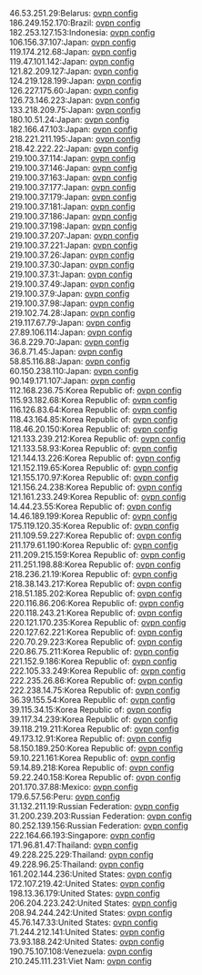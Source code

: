 46.53.251.29:Belarus: [ovpn config](vpn/46_53_251_29.ovpn)  
186.249.152.170:Brazil: [ovpn config](vpn/186_249_152_170.ovpn)  
182.253.127.153:Indonesia: [ovpn config](vpn/182_253_127_153.ovpn)  
106.156.37.107:Japan: [ovpn config](vpn/106_156_37_107.ovpn)  
119.174.212.68:Japan: [ovpn config](vpn/119_174_212_68.ovpn)  
119.47.101.142:Japan: [ovpn config](vpn/119_47_101_142.ovpn)  
121.82.209.127:Japan: [ovpn config](vpn/121_82_209_127.ovpn)  
124.219.128.199:Japan: [ovpn config](vpn/124_219_128_199.ovpn)  
126.227.175.60:Japan: [ovpn config](vpn/126_227_175_60.ovpn)  
126.73.146.223:Japan: [ovpn config](vpn/126_73_146_223.ovpn)  
133.218.209.75:Japan: [ovpn config](vpn/133_218_209_75.ovpn)  
180.10.51.24:Japan: [ovpn config](vpn/180_10_51_24.ovpn)  
182.166.47.103:Japan: [ovpn config](vpn/182_166_47_103.ovpn)  
218.221.211.195:Japan: [ovpn config](vpn/218_221_211_195.ovpn)  
218.42.222.22:Japan: [ovpn config](vpn/218_42_222_22.ovpn)  
219.100.37.114:Japan: [ovpn config](vpn/219_100_37_114.ovpn)  
219.100.37.146:Japan: [ovpn config](vpn/219_100_37_146.ovpn)  
219.100.37.163:Japan: [ovpn config](vpn/219_100_37_163.ovpn)  
219.100.37.177:Japan: [ovpn config](vpn/219_100_37_177.ovpn)  
219.100.37.179:Japan: [ovpn config](vpn/219_100_37_179.ovpn)  
219.100.37.181:Japan: [ovpn config](vpn/219_100_37_181.ovpn)  
219.100.37.186:Japan: [ovpn config](vpn/219_100_37_186.ovpn)  
219.100.37.198:Japan: [ovpn config](vpn/219_100_37_198.ovpn)  
219.100.37.207:Japan: [ovpn config](vpn/219_100_37_207.ovpn)  
219.100.37.221:Japan: [ovpn config](vpn/219_100_37_221.ovpn)  
219.100.37.26:Japan: [ovpn config](vpn/219_100_37_26.ovpn)  
219.100.37.30:Japan: [ovpn config](vpn/219_100_37_30.ovpn)  
219.100.37.31:Japan: [ovpn config](vpn/219_100_37_31.ovpn)  
219.100.37.49:Japan: [ovpn config](vpn/219_100_37_49.ovpn)  
219.100.37.9:Japan: [ovpn config](vpn/219_100_37_9.ovpn)  
219.100.37.98:Japan: [ovpn config](vpn/219_100_37_98.ovpn)  
219.102.74.28:Japan: [ovpn config](vpn/219_102_74_28.ovpn)  
219.117.67.79:Japan: [ovpn config](vpn/219_117_67_79.ovpn)  
27.89.106.114:Japan: [ovpn config](vpn/27_89_106_114.ovpn)  
36.8.229.70:Japan: [ovpn config](vpn/36_8_229_70.ovpn)  
36.8.71.45:Japan: [ovpn config](vpn/36_8_71_45.ovpn)  
58.85.116.88:Japan: [ovpn config](vpn/58_85_116_88.ovpn)  
60.150.238.110:Japan: [ovpn config](vpn/60_150_238_110.ovpn)  
90.149.171.107:Japan: [ovpn config](vpn/90_149_171_107.ovpn)  
112.168.236.75:Korea Republic of: [ovpn config](vpn/112_168_236_75.ovpn)  
115.93.182.68:Korea Republic of: [ovpn config](vpn/115_93_182_68.ovpn)  
116.126.83.64:Korea Republic of: [ovpn config](vpn/116_126_83_64.ovpn)  
118.43.164.85:Korea Republic of: [ovpn config](vpn/118_43_164_85.ovpn)  
118.46.20.150:Korea Republic of: [ovpn config](vpn/118_46_20_150.ovpn)  
121.133.239.212:Korea Republic of: [ovpn config](vpn/121_133_239_212.ovpn)  
121.133.58.93:Korea Republic of: [ovpn config](vpn/121_133_58_93.ovpn)  
121.144.13.226:Korea Republic of: [ovpn config](vpn/121_144_13_226.ovpn)  
121.152.119.65:Korea Republic of: [ovpn config](vpn/121_152_119_65.ovpn)  
121.155.170.97:Korea Republic of: [ovpn config](vpn/121_155_170_97.ovpn)  
121.156.24.238:Korea Republic of: [ovpn config](vpn/121_156_24_238.ovpn)  
121.161.233.249:Korea Republic of: [ovpn config](vpn/121_161_233_249.ovpn)  
14.44.23.55:Korea Republic of: [ovpn config](vpn/14_44_23_55.ovpn)  
14.46.189.199:Korea Republic of: [ovpn config](vpn/14_46_189_199.ovpn)  
175.119.120.35:Korea Republic of: [ovpn config](vpn/175_119_120_35.ovpn)  
211.109.59.227:Korea Republic of: [ovpn config](vpn/211_109_59_227.ovpn)  
211.179.61.190:Korea Republic of: [ovpn config](vpn/211_179_61_190.ovpn)  
211.209.215.159:Korea Republic of: [ovpn config](vpn/211_209_215_159.ovpn)  
211.251.198.88:Korea Republic of: [ovpn config](vpn/211_251_198_88.ovpn)  
218.236.21.19:Korea Republic of: [ovpn config](vpn/218_236_21_19.ovpn)  
218.38.143.217:Korea Republic of: [ovpn config](vpn/218_38_143_217.ovpn)  
218.51.185.202:Korea Republic of: [ovpn config](vpn/218_51_185_202.ovpn)  
220.116.86.206:Korea Republic of: [ovpn config](vpn/220_116_86_206.ovpn)  
220.118.243.21:Korea Republic of: [ovpn config](vpn/220_118_243_21.ovpn)  
220.121.170.235:Korea Republic of: [ovpn config](vpn/220_121_170_235.ovpn)  
220.127.62.221:Korea Republic of: [ovpn config](vpn/220_127_62_221.ovpn)  
220.70.29.223:Korea Republic of: [ovpn config](vpn/220_70_29_223.ovpn)  
220.86.75.211:Korea Republic of: [ovpn config](vpn/220_86_75_211.ovpn)  
221.152.9.186:Korea Republic of: [ovpn config](vpn/221_152_9_186.ovpn)  
222.105.33.249:Korea Republic of: [ovpn config](vpn/222_105_33_249.ovpn)  
222.235.26.86:Korea Republic of: [ovpn config](vpn/222_235_26_86.ovpn)  
222.238.14.75:Korea Republic of: [ovpn config](vpn/222_238_14_75.ovpn)  
36.39.155.54:Korea Republic of: [ovpn config](vpn/36_39_155_54.ovpn)  
39.115.34.15:Korea Republic of: [ovpn config](vpn/39_115_34_15.ovpn)  
39.117.34.239:Korea Republic of: [ovpn config](vpn/39_117_34_239.ovpn)  
39.118.219.211:Korea Republic of: [ovpn config](vpn/39_118_219_211.ovpn)  
49.173.12.91:Korea Republic of: [ovpn config](vpn/49_173_12_91.ovpn)  
58.150.189.250:Korea Republic of: [ovpn config](vpn/58_150_189_250.ovpn)  
59.10.221.161:Korea Republic of: [ovpn config](vpn/59_10_221_161.ovpn)  
59.14.89.218:Korea Republic of: [ovpn config](vpn/59_14_89_218.ovpn)  
59.22.240.158:Korea Republic of: [ovpn config](vpn/59_22_240_158.ovpn)  
201.170.37.88:Mexico: [ovpn config](vpn/201_170_37_88.ovpn)  
179.6.57.56:Peru: [ovpn config](vpn/179_6_57_56.ovpn)  
31.132.211.19:Russian Federation: [ovpn config](vpn/31_132_211_19.ovpn)  
31.200.239.203:Russian Federation: [ovpn config](vpn/31_200_239_203.ovpn)  
80.252.139.156:Russian Federation: [ovpn config](vpn/80_252_139_156.ovpn)  
222.164.66.193:Singapore: [ovpn config](vpn/222_164_66_193.ovpn)  
171.96.81.47:Thailand: [ovpn config](vpn/171_96_81_47.ovpn)  
49.228.225.229:Thailand: [ovpn config](vpn/49_228_225_229.ovpn)  
49.228.96.25:Thailand: [ovpn config](vpn/49_228_96_25.ovpn)  
161.202.144.236:United States: [ovpn config](vpn/161_202_144_236.ovpn)  
172.107.219.42:United States: [ovpn config](vpn/172_107_219_42.ovpn)  
198.13.36.179:United States: [ovpn config](vpn/198_13_36_179.ovpn)  
206.204.223.242:United States: [ovpn config](vpn/206_204_223_242.ovpn)  
208.94.244.242:United States: [ovpn config](vpn/208_94_244_242.ovpn)  
45.76.147.33:United States: [ovpn config](vpn/45_76_147_33.ovpn)  
71.244.212.141:United States: [ovpn config](vpn/71_244_212_141.ovpn)  
73.93.188.242:United States: [ovpn config](vpn/73_93_188_242.ovpn)  
190.75.107.108:Venezuela: [ovpn config](vpn/190_75_107_108.ovpn)  
210.245.111.231:Viet Nam: [ovpn config](vpn/210_245_111_231.ovpn)  
